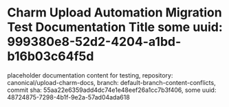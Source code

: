 # Charm Upload Automation Migration Test Documentation Title some uuid: 999380e8-52d2-4204-a1bd-b16b03c64f5d
 placeholder documentation content for testing,  repository: canonical/upload-charm-docs,  branch: default-branch-content-conflicts,  commit sha: 55aa22e6359add4dc74e1e48eef26a1cc7b3f406,  some uuid: 48724875-7298-4b1f-9e2a-57ad04ada618